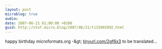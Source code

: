 ```yaml
---
layout: post
microblog: true
audio: 
date: 2007-06-21 01:00:00 +0100
guid: http://xtof.micro.blog/2007/06/21/t115065892.html
---
```

happy birthday microformats.org -&amp;gt; [tinyurl.com/2gf6x3](http://tinyurl.com/2gf6x3) to be translated...
